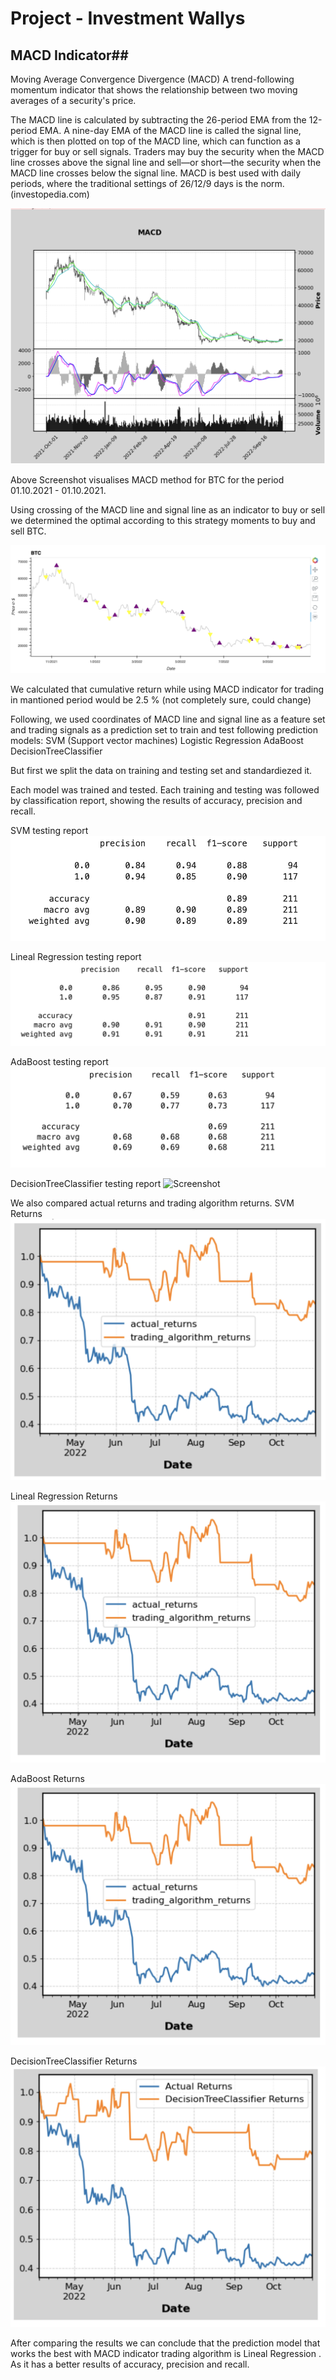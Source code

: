 # Project - Investment Wallys #

## MACD  Indicator##

Moving Average Convergence Divergence (MACD)
A trend-following momentum indicator that shows the relationship between two moving
averages of a security's price.

The MACD line is calculated by subtracting the 26-period EMA from the 12-period EMA. A nine-day EMA of the MACD line is called the signal line, which is then plotted on top of the MACD line, which can function as a trigger for buy or sell signals. Traders may buy the security when the MACD line crosses above the signal line and sell—or short—the security when the MACD line crosses below the signal line. 
MACD is best used with daily periods, where the traditional settings of 26/12/9 days is the norm.
(investopedia.com)

![Screenshot](pic_1.png)

Above Screenshot visualises MACD method for BTC for the period 01.10.2021 - 01.10.2021.

Using crossing of the MACD line and signal line as an indicator to buy or sell we determined the optimal according to this strategy moments to buy and sell BTC.

![Screenshot](pic_2.png)

We calculated that cumulative return while using MACD indicator for trading in mantioned period would be 2.5 % (not completely sure, could change)

Following, we used coordinates of MACD line and signal line as a feature set and trading signals as a prediction set to train and test following prediction models:
SVM (Support vector machines)
Logistic Regression
AdaBoost
DecisionTreeClassifier

But first we split the data on training and testing set and standardiezed it. 

Each model was trained and tested. Each training and testing was followed by classification report, showing the results of accuracy, precision and recall. 

SVM testing report
![Screenshot](SVM_testing_report.png)

Lineal Regression testing report
![Screenshot](LR_testing_report.png)

AdaBoost testing report
![Screenshot](AB_testing_report.png)

DecisionTreeClassifier testing report
![Screenshot](DT_testing_report.png)

We also compared actual returns and trading algorithm returns.
SVM Returns
![Screenshot](SVM_returns.png)

Lineal Regression Returns
![Screenshot](LR_returns.png)

AdaBoost Returns
![Screenshot](LR_returns.png)

DecisionTreeClassifier Returns
![Screenshot](DT_returns.png)

After comparing the results we can conclude that the prediction model that works the best with MACD indicator trading algorithm is Lineal Regression . As it has a better results of accuracy, precision and recall.